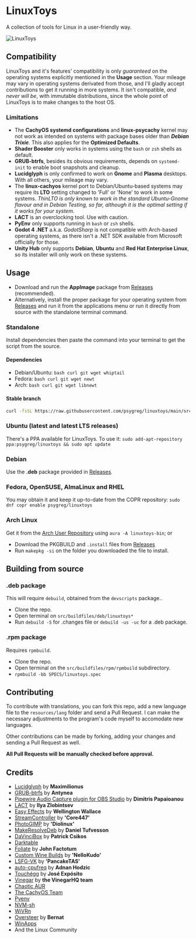 # LinuxToys
A collection of tools for Linux in a user-friendly way.

![LinuxToys](https://github.com/psygreg/linuxtoys/blob/8836d345c41cf867e0d26aeb6cb88baf78835e5a/src/scrnshot.png)

## Compatibility
LinuxToys and it's features' compatibility is only *guaranteed* on the operating systems explicitly mentioned in the **Usage** section. Your mileage may vary in operating systems derivated from those, and I'll gladly accept contributions to get it running in more systems. It isn't compatible, *and never will be*, with immutable distributions, since the whole point of LinuxToys is to make changes to the host OS. 

### Limitations
- The **CachyOS systemd configurations** and **linux-psycachy** kernel may not work as intended on systems with package bases older than ***Debian Trixie***. This also applies for the **Optimized Defaults**.
- **Shader Booster** only works in systems using the `bash` or `zsh` shells as default. 
- **GRUB-btrfs**, besides its obvious requirements, depends on `systemd-init` to enable boot snapshots and cleanup.
- **Lucidglyph** is only confirmed to work on **Gnome** and **Plasma** desktops. With all others, your mileage may vary.
- The **linux-cachyos** kernel port to Debian/Ubuntu-based systems may require its **LTO** setting changed to 'Full' or 'None' to work in some systems. *ThinLTO is only known to work in the standard Ubuntu-Gnome flavour and in Debian Testing, so far, although it is the optimal setting if it works for your system.*
- **LACT** is an overclocking tool. Use with caution.
- **PyEnv** only supports running in `bash` or `zsh` shells.
- **Godot 4 .NET** a.k.a. *GodotSharp* is not compatible with Arch-based operating systems, as there isn't a .NET SDK available from Microsoft officially for those.
- **Unity Hub** only supports **Debian**, **Ubuntu** and **Red Hat Enterprise Linux**, so its installer will only work on these systems.

## Usage
- Download and run the **AppImage** package from [Releases](https://github.com/psygreg/linuxtoys/releases) (recommended).
- Alternatively, install the proper package for your operating system from [Releases](https://github.com/psygreg/linuxtoys/releases) and run it from the applications menu or run it directly from source with the standalone terminal command.

### Standalone
Install dependencies then paste the command into your terminal to get the script from the source.

#### Dependencies
- Debian/Ubuntu: `bash curl git wget whiptail`
- Fedora: `bash curl git wget newt`
- Arch: `bash curl git wget libnewt`

#### Stable branch
```bash
curl -fsSL https://raw.githubusercontent.com/psygreg/linuxtoys/main/src/linuxtoys.sh | bash
```

### Ubuntu (latest and latest LTS releases)
There's a PPA available for LinuxToys. To use it:
`sudo add-apt-repository ppa:psygreg/linuxtoys &&
sudo apt update`

### Debian
Use the **.deb** package provided in [Releases](https://github.com/psygreg/linuxtoys/releases).

### Fedora, OpenSUSE, AlmaLinux and RHEL
You may obtain it and keep it up-to-date from the COPR repository: `sudo dnf copr enable psygreg/linuxtoys`

### Arch Linux
Get it from the [Arch User Repository](https://aur.archlinux.org/packages/linuxtoys-bin) using `aura -A linuxtoys-bin`; or

- Download the PKGBUILD and `.install` files from [Releases](https://github.com/psygreg/linuxtoys/releases)
- Run `makepkg -si` on the folder you downloaded the file to install.

## Building from source
### .deb package
This will require `debuild`, obtained from the `devscripts` package..

- Clone the repo.
- Open terminal on `src/buildfiles/deb/linuxtoys*`
- Run `debuild -S` for .changes file or `debuild -us -uc` for a .deb package.

### .rpm package
Requires `rpmbuild`.

- Clone the repo.
- Open terminal on the `src/buildfiles/rpm/rpmbuild` subdirectory.
- `rpmbuild -bb SPECS/linuxtoys.spec`

## Contributing

To contribute with translations, you can fork this repo, add a new language file to the `resources/lang` folder and send a Pull Request. I can make the necessary adjustments to the program's code myself to accomodate new languages.

Other contributions can be made by forking, adding your changes and sending a Pull Request as well.

**All Pull Requests will be manually checked before approval.**

## Credits

- [Lucidglyph](https://github.com/maximilionus/lucidglyph/tree/v0.11.0) by **Maximilionus**
- [GRUB-btrfs](https://github.com/Antynea/grub-btrfs) by **Antynea**
- [Pipewire Audio Capture plugin for OBS Studio](https://github.com/dimtpap/obs-pipewire-audio-capture) by **Dimitris Papaioanou**
- [LACT](https://github.com/ilya-zlobintsev/LACT) by **Ilya Zlobintsev**
- [Easy Effects](https://github.com/wwmm/easyeffects) by **Wellington Wallace**
- [StreamController](https://github.com/StreamController/StreamController) by **'Core447'**
- [PhotoGIMP](https://github.com/Diolinux/PhotoGIMP) by **'Diolinux'**
- [MakeResolveDeb](https://www.danieltufvesson.com/makeresolvedeb) by **Daniel Tufvesson**
- [DaVinciBox](https://github.com/zelikos/davincibox) by **Patrick Csikos**
- [Darktable](https://www.darktable.org)
- [Foliate](https://johnfactotum.github.io/foliate) by **John Factotum**
- [Custom Wine Builds](https://github.com/NelloKudo/WineBuilder) by **'NelloKudo'**
- [LSFG-VK](https://github.com/PancakeTAS/lsfg-vk) by **'PancakeTAS'**
- [auto-cpufreq](https://github.com/AdnanHodzic/auto-cpufreq) by **Adnan Hodzic**
- [Touchégg](https://github.com/JoseExposito/touchegg) by **José Expósito**
- [Vinegar](https://vinegarhq.org/Home/index.html) by **the VinegarHQ team**
- [Chaotic AUR](https://aur.chaotic.cx/)
- [The CachyOS Team](https://github.com/CachyOS/linux-cachyos)
- [Pyenv](https://github.com/pyenv)
- [NVM-sh](https://github.com/nvm-sh)
- [WiVRn](https://github.com/WiVRn)
- [Oversteer](https://github.com/berarma/oversteer) by **Bernat**
- [WinApps](https://github.com/winapps-org/winapps)
- And the Linux Community
